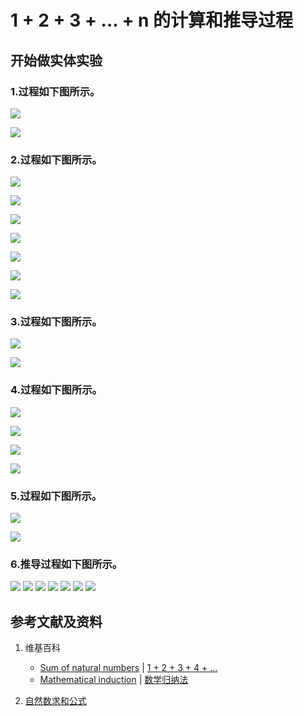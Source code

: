 # 1 + 2 + 3 + ... + n 的计算和推导过程

## 开始做实体实验

### 1.过程如下图所示。

![](/images/数论/数列求和的重要公式/1+2+3+...+n的计算和推导过程/1a1.jpg)

![](/images/数论/数列求和的重要公式/1+2+3+...+n的计算和推导过程/1a2.jpg)

### 2.过程如下图所示。

![](/images/数论/数列求和的重要公式/1+2+3+...+n的计算和推导过程/2a1.jpg)

![](/images/数论/数列求和的重要公式/1+2+3+...+n的计算和推导过程/2a2.jpg)

![](/images/数论/数列求和的重要公式/1+2+3+...+n的计算和推导过程/2a3.jpg)

![](/images/数论/数列求和的重要公式/1+2+3+...+n的计算和推导过程/2a4.jpg)

![](/images/数论/数列求和的重要公式/1+2+3+...+n的计算和推导过程/2a5.jpg)

![](/images/数论/数列求和的重要公式/1+2+3+...+n的计算和推导过程/2b1.jpg)

![](/images/数论/数列求和的重要公式/1+2+3+...+n的计算和推导过程/2b2.jpg)

### 3.过程如下图所示。

![](/images/数论/数列求和的重要公式/1+2+3+...+n的计算和推导过程/3a1.jpg)

![](/images/数论/数列求和的重要公式/1+2+3+...+n的计算和推导过程/3a2.jpg)

### 4.过程如下图所示。

![](/images/数论/数列求和的重要公式/1+2+3+...+n的计算和推导过程/4a1.jpg)

![](/images/数论/数列求和的重要公式/1+2+3+...+n的计算和推导过程/4a2.jpg)

![](/images/数论/数列求和的重要公式/1+2+3+...+n的计算和推导过程/4a3.jpg)

![](/images/数论/数列求和的重要公式/1+2+3+...+n的计算和推导过程/4a4.jpg)

### 5.过程如下图所示。

![](/images/数论/数列求和的重要公式/1+2+3+...+n的计算和推导过程/5a1.jpg)

![](/images/数论/数列求和的重要公式/1+2+3+...+n的计算和推导过程/5a2.jpg)

### 6.推导过程如下图所示。

![](/images/数论/数列求和的重要公式/1+2+3+...+n的计算和推导过程/6a1.jpg)
![](/images/数论/数列求和的重要公式/1+2+3+...+n的计算和推导过程/6a2.jpg)
![](/images/数论/数列求和的重要公式/1+2+3+...+n的计算和推导过程/6a3.jpg)
![](/images/数论/数列求和的重要公式/1+2+3+...+n的计算和推导过程/6a4.jpg)
![](/images/数论/数列求和的重要公式/1+2+3+...+n的计算和推导过程/6a5.jpg)
![](/images/数论/数列求和的重要公式/1+2+3+...+n的计算和推导过程/6a6.jpg)
![](/images/数论/数列求和的重要公式/1+2+3+...+n的计算和推导过程/6a7.jpg)

## 参考文献及资料

1. 维基百科
	- [Sum of natural numbers](https://en.wikipedia.org/wiki/1_%2B_2_%2B_3_%2B_4_%2B_%E2%8B%AF) | [1 + 2 + 3 + 4 + …](https://zh.wikipedia.org/wiki/1_%2B_2_%2B_3_%2B_4_%2B_%E2%80%A6) 
	- [Mathematical induction](https://en.wikipedia.org/wiki/Mathematical_induction) | [数学归纳法](https://zh.wikipedia.org/wiki/数学归纳法) 

2. [自然数求和公式](https://baike.baidu.com/item/%E8%87%AA%E7%84%B6%E6%95%B0%E6%B1%82%E5%92%8C%E5%85%AC%E5%BC%8F/1574897)